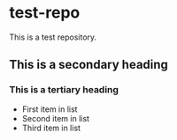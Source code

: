 # test-repo
This is a test repository.

## This is a secondary heading
### This is a tertiary heading

* First item in list
* Second item in list
* Third item in list
